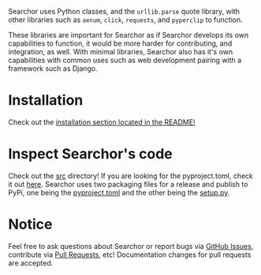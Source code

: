 Searchor uses Python classes, and the `urllib.parse` quote library, with other libraries such as
`aenum`,
`click`,
`requests`,
and `pyperclip`
to function.

These libraries are important for Searchor as if Searchor develops its own capabilities to function, it would be more harder for contributing, and integration, as well. With minimal libraries, Searchor also has it's own capabilities with common uses such as web development pairing with a framework such as Django.

# Installation

Check out the [installation section located in the README!](https://github.com/ArjunSharda/Searchor#installation)



# Inspect Searchor's code
Check out the [src](https://github.com/ArjunSharda/Searchor/tree/main/src/searchor) directory! If you are looking for the pyproject.toml, check it out [here](https://github.com/ArjunSharda/Searchor/blob/main/pyproject.toml). Searchor uses two packaging files for a release and publish to PyPi, one being the [pyproject.toml](https://github.com/ArjunSharda/Searchor/blob/main/pyproject.toml) and the other being the [setup.py](https://github.com/ArjunSharda/Searchor/blob/main/setup.py).


# Notice
Feel free to ask questions about Searchor or report bugs via [GitHub Issues](https://github.com/ArjunSharda/Searchor/issues), contribute via [Pull Requests](https://github.com/ArjunSharda/Searchor/pulls), etc! Documentation changes for pull requests are accepted.
